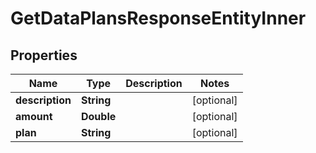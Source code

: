 

# GetDataPlansResponseEntityInner


## Properties

| Name | Type | Description | Notes |
|------------ | ------------- | ------------- | -------------|
|**description** | **String** |  |  [optional] |
|**amount** | **Double** |  |  [optional] |
|**plan** | **String** |  |  [optional] |



